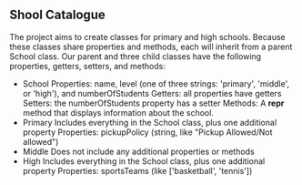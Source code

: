 ## Shool Catalogue

The project aims to create classes for primary and high schools. Because these classes share properties and methods, each will inherit from a parent School class. Our parent and three child classes have the following properties, getters, setters, and methods:

- School
Properties: name, level (one of three strings: 'primary', 'middle', or 'high'), and numberOfStudents 
Getters: all properties have getters
Setters: the numberOfStudents property has a setter
Methods: A __repr__ method that displays information about the school.
 - Primary
Includes everything in the School class, plus one additional property
Properties: pickupPolicy (string, like "Pickup Allowed/Not allowed")
- Middle
Does not include any additional properties or methods
 - High
Includes everything in the School class, plus one additional property
Properties: sportsTeams (like ['basketball', 'tennis'])